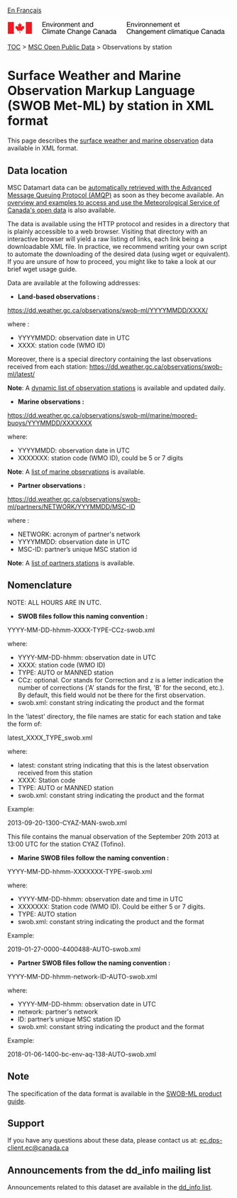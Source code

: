 [En Français](readme_swob-datamart_fr.md)

![ECCC logo](../../img_eccc-logo.png)

[TOC](../../readme_en.md) > [MSC Open Public Data](../readme_en.md) > Observations by station

# Surface Weather and Marine Observation Markup Language (SWOB Met-ML) by station in XML format

This page describes the [surface weather and marine observation](readme_swob_en.md) data available in XML format.

## Data location

MSC Datamart data can be [automatically retrieved with the Advanced Message Queuing Protocol (AMQP)](.../../msc-datamart/amqp_en.md) as soon as they become available. An [overview and examples to access and use the Meteorological Service of Canada's open data](.../../usage-overview/readme_en.md) is also available.

The data is available using the HTTP protocol and resides in a directory that is plainly accessible to a web browser. Visiting that directory with an interactive browser will yield a raw listing of links, each link being a downloadable XML file. In practice, we recommend writing your own script to automate the downloading of the desired data (using wget or equivalent). If you are unsure of how to proceed, you might like to take a look at our brief wget usage guide.

Data are available at the following addresses:

* __Land-based observations :__

https://dd.weather.gc.ca/observations/swob-ml/YYYYMMDD/XXXX/

where :

* YYYYMMDD: observation date in UTC 
* XXXX: station code (WMO ID)

Moreover, there is a special directory containing the last observations received from each station:
https://dd.weather.gc.ca/observations/swob-ml/latest/

__Note__: A [dynamic list of observation stations](https://dd.meteo.gc.ca/observations/doc/swob-xml_station_list.csv) is available and updated daily.

* __Marine observations :__

https://dd.weather.gc.ca/observations/swob-ml/marine/moored-buoys/YYYMMDD/XXXXXXX

where:

* YYYYMMDD: observation date in UTC
* XXXXXXX: station code (WMO ID), could be 5 or 7 digits

__Note__: A [list of marine observations](http://collaboration.cmc.ec.gc.ca/cmc/cmos/public_doc/msc-data/obs_station/swob-xml_marine_station_list.geojson) is available.

* __Partner observations :__
  
https://dd.weather.gc.ca/observations/swob-ml/partners/NETWORK/YYYMMDD/MSC-ID

where :

* NETWORK: acronym of partner's network
* YYYYMMDD: observation date in UTC
* MSC-ID: partner’s unique MSC station id 

__Note__: A [list of partners stations](http://collaboration.cmc.ec.gc.ca/cmc/cmos/public_doc/msc-data/obs_station/swob-xml_partner_station_list.geojson) is available.

## Nomenclature 

NOTE: ALL HOURS ARE IN UTC.

* __SWOB files follow this naming convention :__

YYYY-MM-DD-hhmm-XXXX-TYPE-CCz-swob.xml

where:

* YYYY-MM-DD-hhmm: observation date in UTC
* XXXX: station code (WMO ID)
* TYPE: AUTO or MANNED station
* CCz: optional. Cor stands for Correction and z is a letter indication the number of corrections ('A' stands for the first, 'B' for the second, etc.). By default, this field would not be there for the first observation.
* swob.xml: constant string indicating the product and the format

In the 'latest' directory, the file names are static for each station and take the form of:

latest_XXXX_TYPE_swob.xml

where:

* latest: constant string indicating that this is the latest observation received from this station
* XXXX: Station code
* TYPE: AUTO or MANNED station
* swob.xml: constant string indicating the product and the format

Example:

2013-09-20-1300-CYAZ-MAN-swob.xml 

This file contains the manual observation of the September 20th 2013 at 13:00 UTC for the station CYAZ (Tofino).

* __Marine SWOB files follow the naming convention :__

YYYY-MM-DD-hhmm-XXXXXXX-TYPE-swob.xml

where:

* YYYY-MM-DD-hhmm: observation date and time in UTC
* XXXXXXX: Station code (WMO ID). Could be either 5 or 7 digits.
* TYPE: AUTO station
* swob.xml: constant string indicating the product and the format

Example:

2019-01-27-0000-4400488-AUTO-swob.xml

* __Partner SWOB files follow the naming convention :__
  
YYYY-MM-DD-hhmm-network-ID-AUTO-swob.xml

where:

* YYYY-MM-DD-hhmm: observation date in UTC
* network: partner's network
* ID: partner’s unique MSC station ID
* swob.xml: constant string indicating the product and the format 
  
Example:

2018-01-06-1400-bc-env-aq-138-AUTO-swob.xml

## Note

The specification of the data format is available in the [SWOB-ML product guide](http://collaboration.cmc.ec.gc.ca/cmc/cmos/public_doc/msc-data/obs_station/SWOB-ML_Product_User_Guide_v8.2_e.pdf).

## Support

If you have any questions about these data, please contact us at: ec.dps-client.ec@canada.ca

## Announcements from the dd_info mailing list 

Announcements related to this dataset are available in the [dd_info list](https://lists.ec.gc.ca/cgi-bin/mailman/listinfo/dd_info).
